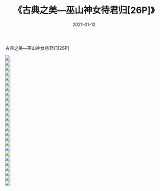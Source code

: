 ﻿---
layout: post
title:  《古典之美—巫山神女待君归[26P]》
date:   2021-01-12
img: http://pic.660000.xyz/1:/唯美/2021/古典之美—巫山神女待君归[26P]/000.jpg
categories: [美女, 清纯, 唯美]
---

古典之美—巫山神女待君归[26P]

  ![](http://pic.660000.xyz/1:/唯美/2021/古典之美—巫山神女待君归[26P]/001.jpg) <br> ![](http://pic.660000.xyz/1:/唯美/2021/古典之美—巫山神女待君归[26P]/002.jpg) <br> ![](http://pic.660000.xyz/1:/唯美/2021/古典之美—巫山神女待君归[26P]/003.jpg) <br> ![](http://pic.660000.xyz/1:/唯美/2021/古典之美—巫山神女待君归[26P]/004.jpg) <br> ![](http://pic.660000.xyz/1:/唯美/2021/古典之美—巫山神女待君归[26P]/005.jpg) <br> ![](http://pic.660000.xyz/1:/唯美/2021/古典之美—巫山神女待君归[26P]/006.jpg) <br> ![](http://pic.660000.xyz/1:/唯美/2021/古典之美—巫山神女待君归[26P]/007.jpg) <br> ![](http://pic.660000.xyz/1:/唯美/2021/古典之美—巫山神女待君归[26P]/008.jpg) <br> ![](http://pic.660000.xyz/1:/唯美/2021/古典之美—巫山神女待君归[26P]/009.jpg) <br> ![](http://pic.660000.xyz/1:/唯美/2021/古典之美—巫山神女待君归[26P]/010.jpg) <br> ![](http://pic.660000.xyz/1:/唯美/2021/古典之美—巫山神女待君归[26P]/011.jpg) <br> ![](http://pic.660000.xyz/1:/唯美/2021/古典之美—巫山神女待君归[26P]/012.jpg) <br> ![](http://pic.660000.xyz/1:/唯美/2021/古典之美—巫山神女待君归[26P]/013.jpg) <br> ![](http://pic.660000.xyz/1:/唯美/2021/古典之美—巫山神女待君归[26P]/014.jpg) <br> ![](http://pic.660000.xyz/1:/唯美/2021/古典之美—巫山神女待君归[26P]/015.jpg) <br> ![](http://pic.660000.xyz/1:/唯美/2021/古典之美—巫山神女待君归[26P]/016.jpg) <br> ![](http://pic.660000.xyz/1:/唯美/2021/古典之美—巫山神女待君归[26P]/017.jpg) <br> ![](http://pic.660000.xyz/1:/唯美/2021/古典之美—巫山神女待君归[26P]/018.jpg) <br> ![](http://pic.660000.xyz/1:/唯美/2021/古典之美—巫山神女待君归[26P]/019.jpg) <br> ![](http://pic.660000.xyz/1:/唯美/2021/古典之美—巫山神女待君归[26P]/020.jpg) <br> ![](http://pic.660000.xyz/1:/唯美/2021/古典之美—巫山神女待君归[26P]/021.jpg) <br> ![](http://pic.660000.xyz/1:/唯美/2021/古典之美—巫山神女待君归[26P]/022.jpg) <br> ![](http://pic.660000.xyz/1:/唯美/2021/古典之美—巫山神女待君归[26P]/023.jpg) <br> ![](http://pic.660000.xyz/1:/唯美/2021/古典之美—巫山神女待君归[26P]/024.jpg) <br> ![](http://pic.660000.xyz/1:/唯美/2021/古典之美—巫山神女待君归[26P]/025.jpg) <br> ![](http://pic.660000.xyz/1:/唯美/2021/古典之美—巫山神女待君归[26P]/026.jpg) <br>